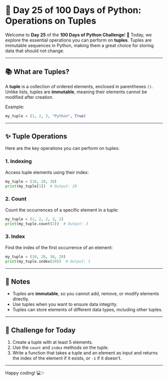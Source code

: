 # 🐍 Day 25 of 100 Days of Python: Operations on Tuples

Welcome to **Day 25** of the **100 Days of Python Challenge**! 🎉 Today, we explore the essential operations you can perform on **tuples**. Tuples are immutable sequences in Python, making them a great choice for storing data that should not change.

---

## 📚 What are Tuples?

A **tuple** is a collection of ordered elements, enclosed in parentheses `()`. Unlike lists, tuples are **immutable**, meaning their elements cannot be modified after creation.

Example:
```python
my_tuple = (1, 2, 3, "Python", True)
```

---

## ✨ Tuple Operations

Here are the key operations you can perform on tuples:

### 1. **Indexing**
Access tuple elements using their index:
```python
my_tuple = (10, 20, 30)
print(my_tuple[1])  # Output: 20
```

### 2. **Count**
Count the occurrences of a specific element in a tuple:
```python
my_tuple = (1, 2, 2, 3, 2)
print(my_tuple.count(2))  # Output: 3
```

### 3. **Index**
Find the index of the first occurrence of an element:
```python
my_tuple = (10, 20, 30, 20)
print(my_tuple.index(20))  # Output: 1
```

---

## 📝 Notes

- Tuples are **immutable**, so you cannot add, remove, or modify elements directly.
- Use tuples when you want to ensure data integrity.
- Tuples can store elements of different data types, including other tuples.

---

## 🚀 Challenge for Today

1. Create a tuple with at least 5 elements.
2. Use the `count` and `index` methods on the tuple.
3. Write a function that takes a tuple and an element as input and returns the index of the element if it exists, or `-1` if it doesn't.

---

Happy coding! 💻✨
